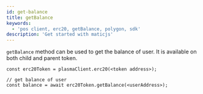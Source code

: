 ```yaml
---
id: get-balance
title: getBalance
keywords:
  - 'pos client, erc20, getBalance, polygon, sdk'
description: 'Get started with maticjs'
---
```


`getBalance` method can be used to get the balance of user. It is available on both child and parent token.

```
const erc20Token = plasmaClient.erc20(<token address>);

// get balance of user
const balance = await erc20Token.getBalance(<userAddress>);
```
